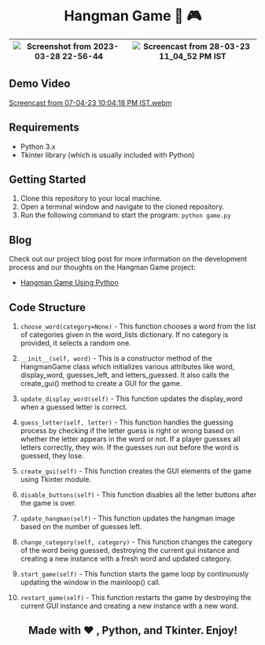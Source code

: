<h1 align="center"> Hangman Game 🤖 🎮 </h1>

![Screenshot from 2023-03-28 22-56-44](https://user-images.githubusercontent.com/77020164/228320042-7b54532c-3a50-461d-ad5b-f35df7e33c4a.png) | ![Screencast from 28-03-23 11_04_52 PM IST](https://user-images.githubusercontent.com/77020164/228322019-d1e6fa01-4270-4d43-b22c-7e99528a25ed.gif)
|-|-|

## Demo Video

[Screencast from 07-04-23 10:04:18 PM IST.webm](https://user-images.githubusercontent.com/77020164/230644778-dfed4349-379e-4b0a-a166-d88325894573.webm)

## Requirements
* Python 3.x
* Tkinter library (which is usually included with Python)


## Getting Started
1. Clone this repository to your local machine.
2. Open a terminal window and navigate to the cloned repository.
3. Run the following command to start the program: `python game.py`

## Blog

Check out our project blog post for more information on the development process and our thoughts on the Hangman Game project:

* [Hangman Game Using Python](https://www.codingninjas.com/codestudio/library/hangman-game-in-python?utm_source=github&utm_medium=organic&utm_campaign=blog-hangman-game-in-python)

## Code Structure

1. `choose_word(category=None)` - This function chooses a word from the list of categories given in the word_lists dictionary. If no category is provided, it selects a random one.

2. `__init__(self, word)` - This is a constructor method of the HangmanGame class which initializes various attributes like word, display_word, guesses_left, and letters_guessed. It also calls the create_gui() method to create a GUI for the game.

3. `update_display_word(self)`  - This function updates the display_word when a guessed letter is correct.

4. `guess_letter(self, letter)` - This function handles the guessing process by checking if the letter guess is right or wrong based on whether the letter appears in the word or not. If a player guesses all letters correctly, they win. If the guesses run out before the word is guessed, they lose.

5. `create_gui(self)` - This function creates the GUI elements of the game using Tkinter module.

6. `disable_buttons(self)` - This function disables all the letter buttons after the game is over.

7. `update_hangman(self)` - This function updates the hangman image based on the number of guesses left.

8. `change_category(self, category)` - This function changes the category of the word being guessed, destroying the current gui instance and creating a new instance with a fresh word and updated category.

9. `start_game(self)` - This function starts the game loop by continuously updating the window in the mainloop() call.

10. `restart_game(self)` - This function restarts the game by destroying the current GUI instance and creating a new instance with a new word.



<div align="center">
  
## Made with ❤️ , Python, and Tkinter. Enjoy!
  
</div>

